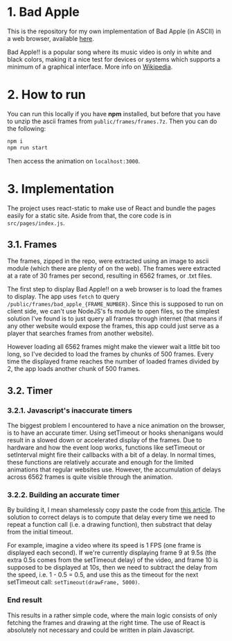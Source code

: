 # 1. Bad Apple

This is the repository for my own implementation of Bad Apple (in ASCII) in a web browser, available [here](http://www.vws-bdsmden.fr/badapple/).

Bad Apple!! is a popular song where its music video is only in white and black colors, making it a nice test for devices or systems which supports a minimum of a graphical interface. More info on [Wikipedia](https://en.wikipedia.org/wiki/Bad_Apple!!).

# 2. How to run

You can run this locally if you have **npm** installed, but before that you have to unzip the ascii frames from `public/frames/frames.7z`. Then you can do the following:

```bash
npm i
npm run start
```

Then access the animation on `localhost:3000`.

# 3. Implementation

The project uses react-static to make use of React and bundle the pages easily for a static site. Aside from that, the core code is in `src/pages/index.js`.

## 3.1. Frames

The frames, zipped in the repo, were extracted using an image to ascii module (which there are plenty of on the web). The frames were extracted at a rate of 30 frames per second, resulting in 6562 frames, or .txt files.

The first step to display Bad Apple!! on a web browser is to load the frames to display. The app uses `fetch` to query `/public/frames/bad_apple_{FRAME_NUMBER}`. Since this is supposed to run on client side, we can't use NodeJS's fs module to open files, so the simplest solution I've found is to just query all frames through internet (that means if any other website would expose the frames, this app could just serve as a player that searches frames from another website).

However loading all 6562 frames might make the viewer wait a little bit too long, so I've decided to load the frames by chunks of 500 frames. Every time the displayed frame reaches the number of loaded frames divided by 2, the app loads another chunk of 500 frames.

## 3.2. Timer

### 3.2.1. Javascript's inaccurate timers
The biggest problem I encountered to have a nice animation on the browser, is to have an accurate timer. Using setTimeout or hooks shenanigans would result in a slowed down or accelerated display of the frames. Due to hardware and how the event loop works, functions like setTimeout or setInterval might fire their callbacks with a bit of a delay.  In normal times, these functions are relatively accurate and enough for the limited animations that regular websites use. However, the accumulation of delays across 6562 frames is quite visible through the animation.

### 3.2.2. Building an accurate timer

By building it, I mean shamelessly copy paste the code from [this article](https://www.sitepoint.com/creating-accurate-timers-in-javascript/). The solution to correct delays is to compute that delay every time we need to repeat a function call (i.e. a drawing function), then substract that delay from the initial timeout.

For example, imagine a video where its speed is 1 FPS (one frame is displayed each second). If we're currently displaying frame 9 at 9.5s (the extra 0.5s comes from the setTimeout delay) of the video, and frame 10 is supposed to be displayed at 10s, then we need to subtract the delay from the speed, i.e. 1 - 0.5 = 0.5, and use this as the timeout for the next setTimeout call: `setTimeout(drawFrame, 5000)`.

### End result
This results in a rather simple code, where the main logic consists of only fetching the frames and drawing at the right time. The use of React is absolutely not necessary and could be written in plain Javascript.
